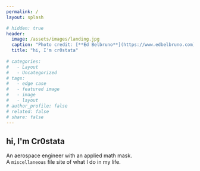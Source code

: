 ```yaml
---
permalink: /
layout: splash

# hidden: true
header:
  image: /assets/images/landing.jpg
  caption: "Photo credit: [**Ed Belbruno**](https://www.edbelbruno.com)"
  title: "hi, I'm cr0stata"
  
# categories:
#   - Layout
#   - Uncategorized
# tags:
#   - edge case
#   - featured image
#   - image
#   - layout
# author_profile: false
# related: false
# share: false
---
```


<!-- ---
layout: splash
permalink: /
title: "hi, I'm cr0stata."
hidden: true
excerpt: >
  An aerospace engineer with an applied math mask. <br>
  A <code>miscellaneous</code> file site of what I do in my life.
header:
  # overlay_color: "#5e616c"
  overlay_image: /assets/images/landing.png
--- -->
## hi, I'm Cr0stata
An aerospace engineer with an applied math mask.  
A <code>miscellaneous</code> file site of what I do in my life.
